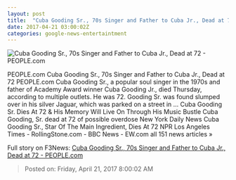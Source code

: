 ```yaml
---
layout: post
title:  "Cuba Gooding Sr., 70s Singer and Father to Cuba Jr., Dead at 72 - PEOPLE.com"
date: 2017-04-21 03:00:02Z
categories: google-news-entertaintment
---
```


![Cuba Gooding Sr., 70s Singer and Father to Cuba Jr., Dead at 72 - PEOPLE.com](http://i2.wp.com/peopledotcom.files.wordpress.com/2017/04/cuba-gooding-sr.jpg?crop=0px%2C0px%2C2000px%2C1500px&resize=660%2C495&ssl=1)

PEOPLE.com Cuba Gooding Sr., 70s Singer and Father to Cuba Jr., Dead at 72 PEOPLE.com Cuba Gooding Sr., a popular soul singer in the 1970s and father of Academy Award winner Cuba Gooding Jr., died Thursday, according to multiple outlets. He was 72. Gooding Sr. was found slumped over in his silver Jaguar, which was parked on a street in ... Cuba Gooding Sr. Dies At 72 & His Memory Will Live On Through His Music Bustle Cuba Gooding, Sr. dead at 72 of possible overdose New York Daily News Cuba Gooding Sr., Star Of The Main Ingredient, Dies At 72 NPR Los Angeles Times - RollingStone.com - BBC News - EW.com all 151 news articles »


Full story on F3News: [Cuba Gooding Sr., 70s Singer and Father to Cuba Jr., Dead at 72 - PEOPLE.com](http://www.f3nws.com/n/rHzNbH)

> Posted on: Friday, April 21, 2017 8:00:02 AM
